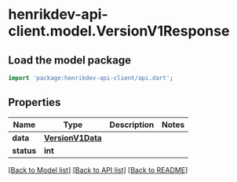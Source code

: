 # henrikdev-api-client.model.VersionV1Response

## Load the model package
```dart
import 'package:henrikdev-api-client/api.dart';
```

## Properties
Name | Type | Description | Notes
------------ | ------------- | ------------- | -------------
**data** | [**VersionV1Data**](VersionV1Data.md) |  | 
**status** | **int** |  | 

[[Back to Model list]](../README.md#documentation-for-models) [[Back to API list]](../README.md#documentation-for-api-endpoints) [[Back to README]](../README.md)


